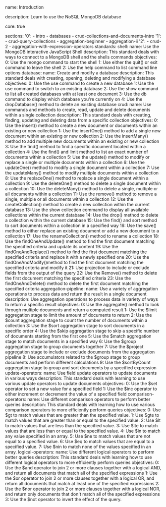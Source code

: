 name: Introduction

description: Learn to use the NoSQL MongoDB database

core: true

sections:
  '0':
    - intro
    - databases
    - crud-collections-and-documents-intro
  '1':
    - crud-query-collections
    - aggregation-beginner
    - aggregation-ii
  '2':
    - crud-2
    - aggregation-with-expression-operators
standards:
  shell:
    name: Use the MongoDB interactive JavaScript Shell
    description: This standard deals with ways to connect to a MongoDB shell and the shells commands
    objectives:
      0: Use the mongo command to start the shell
      1: Use either the quit() or exit command to leave the shell
      2: Use the help command to list command line options
  database:
    name: Create and modify a database
    description: This standard deals with creating, opening, deleting and modifying a database
    objectives:
      0: Use the use command to create a new database
      1: Use the use command to switch to an existing database
      2: Use the show command to list all created databases with at least one document
      3: Use the db command to display which database you're currently on
      4: Use the dropDatabase() method to delete an existing database
  crud:
    name: Use commands and methods to create, read, update and delete documents within a single collection
    description: This standard deals with creating, finding, updating and deleting data from a specific collection
    objectives:
      0: Use the insert() method to create a new document or documents within an existing or new collection
      1: Use the insertOne() method to add a single new document within an existing or new collection
      2: Use the insertMany() method to add multiple new documents within an existing or new collection
      3: Use the find() method to find a specific document located within a collection
      4: Use the find() and limit method to list an exact number of documents within a collection
      5: Use the update() method to modify or replace a single or multiple documents within a collection
      6: Use the updateOne() method to modify a single document within a collection
      7: Use the updateMany() method to modify multiple documents within a collection
      8: Use the replaceOne() method to replace a single document within a collection
      9: Use the deleteOne() method to delete a single document within a collection
      10: Use the deleteMany() method to delete a single, multiple or all documents within a collection
      11: Use the remove() method to remove a single, multiple or all documents within a collection
      12: Use the createCollection() method to create a new collection within the current database
      13: Use the show collection command to display all available collections within the current database
      14: Use the drop() method to delete a collection within the current database
      15: Use the find() and sort method to sort documents within a collection in a specified way
      16: Use the save() method to either replace an existing document or add a new document to a collection
      17: Use the renameCollection() method to rename a collection
      18: Use the findOneAndUpdate() method to find the first document matching the specified criteria and update its content
      19: Use the findOneAndReplace() method to find the first document matching the specified criteria and replace it with a newly specified one
      20: Use the findOneAndModify()method to find the first document matching the specified criteria and modify it
      21: Use projection to include or exclude fields from the output of the query
      22: Use the Remove() method to delete the first document matching the specified criteria
      23: Use the findOneAndDelete() method to delete the first document matching the specified criteria
  aggregation-pipeline:
    name: Use a variety of aggregation operations to process data and return the result in a single document
    description: Use aggregation operations to process data in variety of ways to return a specific result
    objectives:
      0: Use the aggregate() method to look through multiple documents and return a computed result
      1: Use the $limit aggregation stage to limit the amount of documents to return
      2: Use the $count aggregation stage to count the number of documents within a collection
      3: Use the $sort aggregation stage to sort documents in a specific order
      4: Use the $skip aggregation stage to skip a specific number of documents starting from the first one
      5: Use the $match aggregation stage to match documents in a specified way
      6: Use the $group aggregation stage to group documents together
      7: Use the $project aggregation stage to include or exclude documents from the aggregation pipeline
      8: Use accumulators related to the $group stage to group documents and perform different calculations
      9: Use the $sortByCount aggregation stage to group and sort documents by a specified expression
  update-operators:
    name: Use field update operators to update documents in various ways
    description: This standard deals with learning to use various update operators to update documents
    objectives:
        0: Use the $set operator to set a new value for a specified field
        1: Use the $inc operator to either increment or decrement the value of a specified field
  comparison-operators:
    name: Use different comparison operators to perform better queries
    description: This standard deals with learning how to use various comparison operators to more efficiently perform queries
    objectives:
        0: Use $gt to match values that are greater than the specified value.
        1: Use $gte to match values that are greater than or equal to the specified value.
        2: Use $lt to match values that are less than the specified value.
        3: Use $lte to match values that are less than or equal to the specified value.
        4: Use $in to match any value specified in an array.
        5: Use $ne to match values that are not equal to a specified value.
        6: Use $eq to match values that are equal to a specified value.
        7: Use $nin to match none of the values specified in an array.
  logical-operators:
    name: Use different logical operators to perform better queries
    description:  This standard deals with learning how to use different logical operators to more efficiently perform queries
    objectives:
        0: Use the $and operator to join 2 or more clauses together with a logical AND, and return all documents that match all of the specified expressions
        1: Use the $or operator to join 2 or more clauses together with a logical OR, and return all documents that match at least one of the specified expressions
        2: Use the $nor operator to join 2 or more clauses together with a logical NOR,  and return only documents that don't match all of the specified expressions
        3: Use the $not operator to invert the effect of the query.


